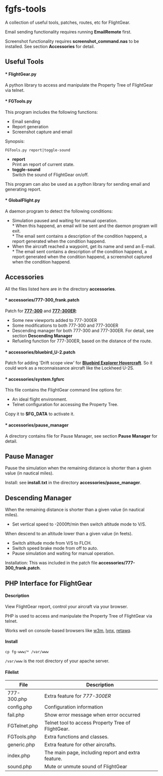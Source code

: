 fgfs-tools
==========

A collection of useful tools, patches, routes, etc for FlightGear.

Email sending functionality requires running __EmailRemote__ first.

Screenshot functionality requires __screenshot_command.nas__ to be installed. See section __Accessories__ for detail.

Useful Tools
------------

#### \* FlightGear.py

A python library to access and manipulate the Property Tree of FlightGear via telnet.

#### \* FGTools.py

This program includes the following functions:

* Email sending
* Report generation
* Screenshot capture and email

Synopsis:

	FGTools.py report|toggle-sound

* __report__  
  Print an report of current state.
* __toggle-sound__  
  Switch the sound of FlightGear on/off.

This program can also be used as a python library for sending email and generating report.

#### \* GlobalFlight.py

A daemon program to detect the following conditions:

* Simulation paused and waiting for manual operation.  
  \* When this happend, an email will be sent and the daemon program will exit.  
  \* The email sent contains a description of the condition happend, a report generated when the condition happend.
* When the aircraft reached a waypoint, get its name and send an E-mail.  
  \* The email sent contains a description of the condition happend, a report generated when the condition happend, a screenshot captured when the condition happend.

Accessories
-----------

All the files listed here are in the directory **accessories**.

#### \* accessories/777-300_frank.patch

Patch for [__777-300__](https://code.google.com/p/b773-flightgear/) and [__777-300ER__](https://code.google.com/p/b773-flightgear/):

* Some new viewports added to 777-300ER
* Some modifications to both 777-300 and 777-300ER
* Descending manager for both 777-300 and 777-300ER. For detail, see section __Descending Manager__
* Refueling function for 777-300ER, based on the distance of the route.

#### \* accessories/bluebird_U-2.patch

Patch for adding 'Drift scope view' for [__Bluebird Explorer Hovercraft__](http://seahorsecorral.org/data/718dd11bcecce7dd0546f98004d26a2d/bluebird-10.92.zip). So it could work as a reconnaissance aircraft like the Lockheed U-2S.

#### \* accessories/system.fgfsrc

This file contains the FlightGear command line options for:

* An ideal flight environment.
* Telnet configuration for accessing the Property Tree.

Copy it to __$FG_DATA__ to activate it.

#### \* accessories/pause_manager

A directory contains file for Pause Manager, see section __Pause Manager__ for detail.

Pause Manager
-------------

Pause the simulation when the remaining distance is shorter than a given value (in nautical miles).

Install: see **install.txt** in the directory **accessories/pause_manager**.

Descending Manager
------------------

When the remaining distance is shorter than a given value (in nautical miles).

* Set vertical speed to -2000ft/min then switch altitude mode to V/S.

When descend to an altitude lower than a given value (in feets).

* Switch altitude mode from V/S to FLCH.
* Switch speed brake mode from off to auto.
* Pause simulation and waiting for manual operation.

Installation: This was included in the patch file **accessories/777-300_frank.patch**.

PHP Interface for FlightGear
----------------------------

#### Description

View FlightGear report, control your aircraft via your browser.

PHP is used to access and manipulate the Property Tree of FlightGear via telnet.

Works well on console-based browsers like [w3m](http://w3m.sourceforge.net/), [lynx](http://lynx.isc.org/), [retawq](http://retawq.sourceforge.net/).

#### Install

	cp fg-www/* /var/www

`/var/www` is the root directory of your apache server.

#### Filelist

File  | Description
----- | -----------
777-300.php  | Extra feature for _777-300ER_
config.php  | Configuration information
fail.php  | Show error message when error occurred
FGTelnet.php  | Telnet tool to access Property Tree of FlightGear.
FGTools.php  | Extra functions and classes.
generic.php  | Extra feature for other aircrafts.
index.php  | The main page, including report and extra feature.
sound.php  | Mute or unmute sound of FlightGear

